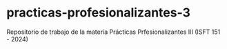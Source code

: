 # practicas-profesionalizantes-3
Repositorio de trabajo de la materia Prácticas Prfesionalizantes III (ISFT 151 - 2024)
